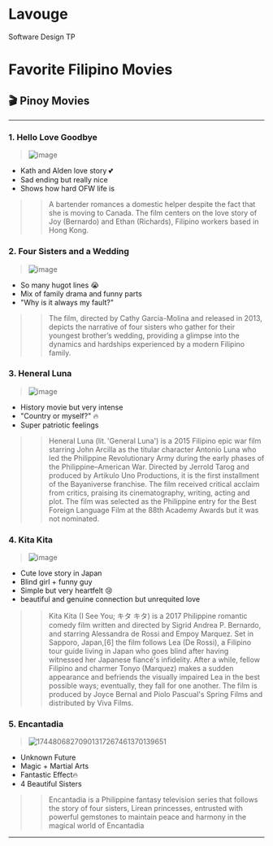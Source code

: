 # Lavouge
Software Design TP

# Favorite Filipino Movies

## 🎬 Pinoy Movies
---

### 1. Hello Love Goodbye 
>![image](https://github.com/user-attachments/assets/f5f7ee0a-4d26-4e5b-8b8c-a6031f38b33d)

- Kath and Alden love story 💕  
- Sad ending but really nice  
- Shows how hard OFW life is
>>A bartender romances a domestic helper despite the fact that she is moving to Canada. The film centers on the love story of Joy (Bernardo) and Ethan (Richards), Filipino workers based in Hong Kong.

### 2. Four Sisters and a Wedding 
>![image](https://github.com/user-attachments/assets/ac2bb0e3-7368-4efa-85f9-56b7ea132624)

- So many hugot lines 😭  
- Mix of family drama and funny parts  
- "Why is it always my fault?"
>>The film, directed by Cathy Garcia-Molina and released in 2013, depicts the narrative of four sisters who gather for their youngest brother’s wedding, providing a glimpse into the dynamics and hardships experienced by a modern Filipino family.

### 3. Heneral Luna  
>![image](https://github.com/user-attachments/assets/c1e308b8-a181-4547-9afe-e1e7a11a19de)

- History movie but very intense  
- "Country or myself?" 🔥  
- Super patriotic feelings
>>Heneral Luna (lit. 'General Luna') is a 2015 Filipino epic war film starring John Arcilla as the titular character Antonio Luna who led the Philippine Revolutionary Army during the early phases of the Philippine–American War. Directed by Jerrold Tarog and produced by Artikulo Uno Productions, it is the first installment of the Bayaniverse franchise. The film received critical acclaim from critics, praising its cinematography, writing, acting and plot. The film was selected as the Philippine entry for the Best Foreign Language Film at the 88th Academy Awards but it was not nominated.

### 4. Kita Kita  
>![image](https://github.com/user-attachments/assets/b3160bde-4a68-49aa-8205-99fe466b8b20)

- Cute love story in Japan  
- Blind girl + funny guy  
- Simple but very heartfelt 😢
- beautiful and genuine connection but unrequited love
>>Kita Kita (I See You; キタ キタ) is a 2017 Philippine romantic comedy film written and directed by Sigrid Andrea P. Bernardo, and starring Alessandra de Rossi and Empoy Marquez. Set in Sapporo, Japan,[6] the film follows Lea (De Rossi), a Filipino tour guide living in Japan who goes blind after having witnessed her Japanese fiancé's infidelity. After a while, fellow Filipino and charmer Tonyo (Marquez) makes a sudden appearance and befriends the visually impaired Lea in the best possible ways; eventually, they fall for one another. The film is produced by Joyce Bernal and Piolo Pascual's Spring Films and distributed by Viva Films.

### 5. Encantadia
>![17448068270901317267461370139651](https://github.com/user-attachments/assets/bdc38f72-5a70-4d5f-bf74-4f2521e1c6ab)



- Unknown Future
- Magic + Martial Arts
- Fantastic Effect🔥
- 4 Beautiful Sisters
>>Encantadia is a Philippine fantasy television series that follows the story of four sisters, Lirean princesses, entrusted with powerful gemstones to maintain peace and harmony in the magical world of Encantadia

---
